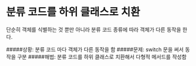 # 분류 코드를 하위 클래스로 치환


단순히 객체를 식별하는 것 뿐만 아니라 분류 코드 종류에 따라 객체가 다른 동작을 한다.

#####상황:  분류 코드 마다 객체가 다른 동작을 함
#####문제:  switch 문을 써서 동작을 구분
#####해법:  분류 코드를 하위 클래스로 치환해서 다형적 메서드를 작성함

